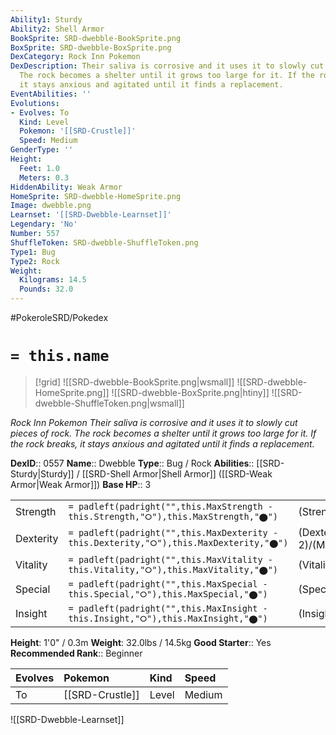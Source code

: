 ```yaml
---
Ability1: Sturdy
Ability2: Shell Armor
BookSprite: SRD-dwebble-BookSprite.png
BoxSprite: SRD-dwebble-BoxSprite.png
DexCategory: Rock Inn Pokemon
DexDescription: Their saliva is corrosive and it uses it to slowly cut pieces of rock.
  The rock becomes a shelter until it grows too large for it. If the rock breaks,
  it stays anxious and agitated until it finds a replacement.
EventAbilities: ''
Evolutions:
- Evolves: To
  Kind: Level
  Pokemon: '[[SRD-Crustle]]'
  Speed: Medium
GenderType: ''
Height:
  Feet: 1.0
  Meters: 0.3
HiddenAbility: Weak Armor
HomeSprite: SRD-dwebble-HomeSprite.png
Image: dwebble.png
Learnset: '[[SRD-Dwebble-Learnset]]'
Legendary: 'No'
Number: 557
ShuffleToken: SRD-dwebble-ShuffleToken.png
Type1: Bug
Type2: Rock
Weight:
  Kilograms: 14.5
  Pounds: 32.0
---
```


#PokeroleSRD/Pokedex

# `= this.name`

> [!grid]
> ![[SRD-dwebble-BookSprite.png|wsmall]]
> ![[SRD-dwebble-HomeSprite.png]]
> ![[SRD-dwebble-BoxSprite.png|htiny]]
> ![[SRD-dwebble-ShuffleToken.png|wsmall]]


*Rock Inn Pokemon*
*Their saliva is corrosive and it uses it to slowly cut pieces of rock. The rock becomes a shelter until it grows too large for it. If the rock breaks, it stays anxious and agitated until it finds a replacement.*

**DexID**:: 0557
**Name**:: Dwebble
**Type**:: Bug / Rock
**Abilities**:: [[SRD-Sturdy|Sturdy]] / [[SRD-Shell Armor|Shell Armor]] ([[SRD-Weak Armor|Weak Armor]])
**Base HP**:: 3

|           |                                                                                        |                                          |
| --------- | -------------------------------------------------------------------------------------- | ---------------------------------------- |
| Strength  | `= padleft(padright("",this.MaxStrength - this.Strength,"⭘"),this.MaxStrength,"⬤")`    | (Strength::2)/(MaxStrength::4)   |
| Dexterity | `= padleft(padright("",this.MaxDexterity - this.Dexterity,"⭘"),this.MaxDexterity,"⬤")` | (Dexterity:: 2)/(MaxDexterity::4) |
| Vitality  | `= padleft(padright("",this.MaxVitality - this.Vitality,"⭘"),this.MaxVitality,"⬤")`    | (Vitality::2)/(MaxVitality::5)   |
| Special   | `= padleft(padright("",this.MaxSpecial - this.Special,"⭘"),this.MaxSpecial,"⬤")`       | (Special::1)/(MaxSpecial::3)     |
| Insight   | `= padleft(padright("",this.MaxInsight - this.Insight,"⭘"),this.MaxInsight,"⬤")`       | (Insight::1)/(MaxInsight::3)     |

**Height**: 1'0" / 0.3m
**Weight**: 32.0lbs / 14.5kg
**Good Starter**:: Yes
**Recommended Rank**:: Beginner

| Evolves   | Pokemon         | Kind   | Speed   |
|:----------|:----------------|:-------|:--------|
| To        | [[SRD-Crustle]] | Level  | Medium  |

![[SRD-Dwebble-Learnset]]